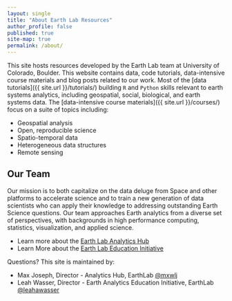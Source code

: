 ```yaml
---
layout: single
title: "About Earth Lab Resources"
author_profile: false
published: true
site-map: true
permalink: /about/
---
```


This site hosts resources developed by the Earth Lab team at University of Colorado,
Boulder. This website contains data, code tutorials, data-intensive course
materials and blog posts related to our work. Most of the
[data tutorials]({{ site.url }}/tutorials/)
building `R` and `Python` skills relevant to earth systems analytics, including geospatial,
social, biological, and earth systems data. The [data-intensive course materials]({{ site.url }}/courses/) focus on a suite of topics including:

* Geospatial analysis
* Open, reproducible science
* Spatio-temporal data
* Heterogeneous data structures
* Remote sensing



## Our Team

Our mission is to both capitalize on the data deluge from Space and other
platforms to accelerate science and to train a new generation of data scientists
who can apply their knowledge to addressing outstanding Earth Science questions.
Our team approaches Earth analytics from a diverse set of perspectives, with
backgrounds in high performance computing, statistics, visualization, and
applied science.

* Learn more about the [Earth Lab Analytics Hub](https://www.colorado.edu/earthlab/analytics-hub)
* Learn More about the [Earth Lab Education Initiative](https://www.colorado.edu/earthlab/learn)

Questions?
This site is maintained by:

* Max Joseph, Director - Analytics Hub, EarthLab <a href="http://twitter.com/mxwlj" class="btn btn--twitter"><i class="fa fa-twitter"></i>@mxwlj</a>
* Leah Wasser, Director - Earth Analytics Education Initiative, EarthLab <a href="http://twitter.com/leahawasser" class="btn btn--twitter"><i class="fa fa-twitter"></i>@leahawasser</a>
